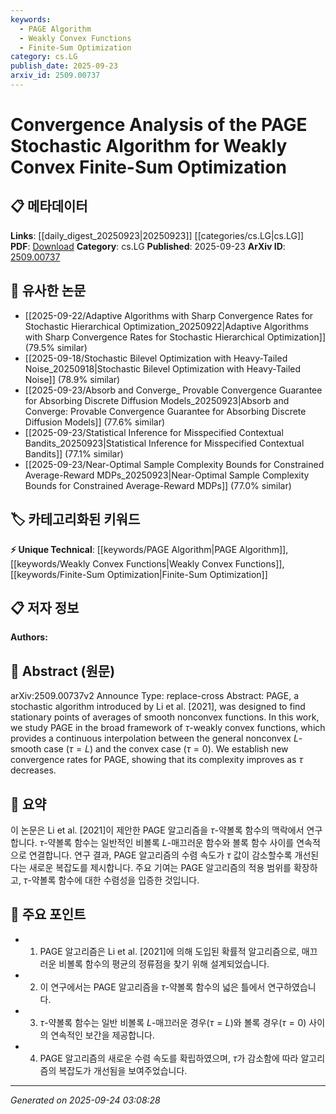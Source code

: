 ```yaml
---
keywords:
  - PAGE Algorithm
  - Weakly Convex Functions
  - Finite-Sum Optimization
category: cs.LG
publish_date: 2025-09-23
arxiv_id: 2509.00737
---
```


<!-- KEYWORD_LINKING_METADATA:
{
  "processed_timestamp": "2025-09-24T03:08:28.799764",
  "vocabulary_version": "1.0",
  "selected_keywords": [
    "PAGE Algorithm",
    "Weakly Convex Functions",
    "Finite-Sum Optimization"
  ],
  "rejected_keywords": [],
  "similarity_scores": {
    "PAGE Algorithm": 0.78,
    "Weakly Convex Functions": 0.72,
    "Finite-Sum Optimization": 0.75
  },
  "extraction_method": "AI_prompt_based",
  "budget_applied": true,
  "candidates_json": {
    "candidates": [
      {
        "surface": "PAGE Stochastic Algorithm",
        "canonical": "PAGE Algorithm",
        "aliases": [
          "PAGE",
          "PAGE Stochastic"
        ],
        "category": "unique_technical",
        "rationale": "The PAGE algorithm is central to the paper and offers a unique approach to optimization problems.",
        "novelty_score": 0.75,
        "connectivity_score": 0.65,
        "specificity_score": 0.85,
        "link_intent_score": 0.78
      },
      {
        "surface": "Weakly Convex Functions",
        "canonical": "Weakly Convex Functions",
        "aliases": [
          "τ-weakly convex",
          "weak convexity"
        ],
        "category": "unique_technical",
        "rationale": "Weakly convex functions provide a critical framework for understanding the convergence analysis discussed.",
        "novelty_score": 0.68,
        "connectivity_score": 0.6,
        "specificity_score": 0.8,
        "link_intent_score": 0.72
      },
      {
        "surface": "Finite-Sum Optimization",
        "canonical": "Finite-Sum Optimization",
        "aliases": [
          "finite sum",
          "sum optimization"
        ],
        "category": "unique_technical",
        "rationale": "Finite-sum optimization is a key mathematical concept in the paper, crucial for understanding the algorithm's application.",
        "novelty_score": 0.65,
        "connectivity_score": 0.7,
        "specificity_score": 0.78,
        "link_intent_score": 0.75
      }
    ],
    "ban_list_suggestions": [
      "nonconvex functions",
      "smooth case",
      "convergence rates"
    ]
  },
  "decisions": [
    {
      "candidate_surface": "PAGE Stochastic Algorithm",
      "resolved_canonical": "PAGE Algorithm",
      "decision": "linked",
      "scores": {
        "novelty": 0.75,
        "connectivity": 0.65,
        "specificity": 0.85,
        "link_intent": 0.78
      }
    },
    {
      "candidate_surface": "Weakly Convex Functions",
      "resolved_canonical": "Weakly Convex Functions",
      "decision": "linked",
      "scores": {
        "novelty": 0.68,
        "connectivity": 0.6,
        "specificity": 0.8,
        "link_intent": 0.72
      }
    },
    {
      "candidate_surface": "Finite-Sum Optimization",
      "resolved_canonical": "Finite-Sum Optimization",
      "decision": "linked",
      "scores": {
        "novelty": 0.65,
        "connectivity": 0.7,
        "specificity": 0.78,
        "link_intent": 0.75
      }
    }
  ]
}
-->

# Convergence Analysis of the PAGE Stochastic Algorithm for Weakly Convex Finite-Sum Optimization

## 📋 메타데이터

**Links**: [[daily_digest_20250923|20250923]] [[categories/cs.LG|cs.LG]]
**PDF**: [Download](https://arxiv.org/pdf/2509.00737.pdf)
**Category**: cs.LG
**Published**: 2025-09-23
**ArXiv ID**: [2509.00737](https://arxiv.org/abs/2509.00737)

## 🔗 유사한 논문
- [[2025-09-22/Adaptive Algorithms with Sharp Convergence Rates for Stochastic Hierarchical Optimization_20250922|Adaptive Algorithms with Sharp Convergence Rates for Stochastic Hierarchical Optimization]] (79.5% similar)
- [[2025-09-18/Stochastic Bilevel Optimization with Heavy-Tailed Noise_20250918|Stochastic Bilevel Optimization with Heavy-Tailed Noise]] (78.9% similar)
- [[2025-09-23/Absorb and Converge_ Provable Convergence Guarantee for Absorbing Discrete Diffusion Models_20250923|Absorb and Converge: Provable Convergence Guarantee for Absorbing Discrete Diffusion Models]] (77.6% similar)
- [[2025-09-23/Statistical Inference for Misspecified Contextual Bandits_20250923|Statistical Inference for Misspecified Contextual Bandits]] (77.1% similar)
- [[2025-09-23/Near-Optimal Sample Complexity Bounds for Constrained Average-Reward MDPs_20250923|Near-Optimal Sample Complexity Bounds for Constrained Average-Reward MDPs]] (77.0% similar)

## 🏷️ 카테고리화된 키워드
**⚡ Unique Technical**: [[keywords/PAGE Algorithm|PAGE Algorithm]], [[keywords/Weakly Convex Functions|Weakly Convex Functions]], [[keywords/Finite-Sum Optimization|Finite-Sum Optimization]]

## 📋 저자 정보

**Authors:** 

## 📄 Abstract (원문)

arXiv:2509.00737v2 Announce Type: replace-cross 
Abstract: PAGE, a stochastic algorithm introduced by Li et al. [2021], was designed to find stationary points of averages of smooth nonconvex functions. In this work, we study PAGE in the broad framework of $\tau$-weakly convex functions, which provides a continuous interpolation between the general nonconvex $L$-smooth case ($\tau = L$) and the convex case ($\tau = 0$). We establish new convergence rates for PAGE, showing that its complexity improves as $\tau$ decreases.

## 📝 요약

이 논문은 Li et al. [2021]이 제안한 PAGE 알고리즘을 $\tau$-약볼록 함수의 맥락에서 연구합니다. $\tau$-약볼록 함수는 일반적인 비볼록 $L$-매끄러운 함수와 볼록 함수 사이를 연속적으로 연결합니다. 연구 결과, PAGE 알고리즘의 수렴 속도가 $\tau$ 값이 감소할수록 개선된다는 새로운 복잡도를 제시합니다. 주요 기여는 PAGE 알고리즘의 적용 범위를 확장하고, $\tau$-약볼록 함수에 대한 수렴성을 입증한 것입니다.

## 🎯 주요 포인트

- 1. PAGE 알고리즘은 Li et al. [2021]에 의해 도입된 확률적 알고리즘으로, 매끄러운 비볼록 함수의 평균의 정류점을 찾기 위해 설계되었습니다.
- 2. 이 연구에서는 PAGE 알고리즘을 $\tau$-약볼록 함수의 넓은 틀에서 연구하였습니다.
- 3. $\tau$-약볼록 함수는 일반 비볼록 $L$-매끄러운 경우($\tau = L$)와 볼록 경우($\tau = 0$) 사이의 연속적인 보간을 제공합니다.
- 4. PAGE 알고리즘의 새로운 수렴 속도를 확립하였으며, $\tau$가 감소함에 따라 알고리즘의 복잡도가 개선됨을 보여주었습니다.


---

*Generated on 2025-09-24 03:08:28*